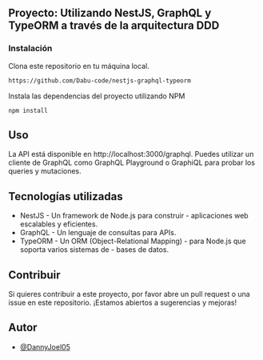 
## Proyecto: Utilizando NestJS, GraphQL y TypeORM a través de la arquitectura DDD

### Instalación
Clona este repositorio en tu máquina local.
```page
https://github.com/Dabu-code/nestjs-graphql-typeorm
```
Instala las dependencias del proyecto utilizando NPM
```components
npm install
```

## Uso
La API está disponible en http://localhost:3000/graphql. Puedes utilizar un cliente de GraphQL como GraphQL Playground o GraphiQL para probar los queries y mutaciones.




## Tecnologías utilizadas
- NestJS - Un framework de Node.js para construir - aplicaciones web escalables y eficientes.
- GraphQL - Un lenguaje de consultas para APIs.
- TypeORM - Un ORM (Object-Relational Mapping) - para Node.js que soporta varios sistemas de - bases de datos.

## Contribuir

Si quieres contribuir a este proyecto, por favor abre un pull request o una issue en este repositorio. ¡Estamos abiertos a sugerencias y mejoras!


## Autor

- [@DannyJoel05](https://github.com/Dabu-code)

